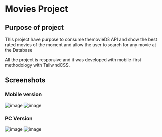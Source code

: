 <h1>Movies Project</h1>

<h2>Purpose of project</h2>
<p>This project have purpose to consume themovieDB API and show the best rated movies of the moment and allow the user to search for any movie at the Database</p>
<p>All the project is responsive and it was developed with mobile-first methodology with TailwindCSS.</p>

<h2>Screenshots</h2>
<h3>Mobile version</h3>

![image](https://user-images.githubusercontent.com/77880134/218167827-eb9a0aa1-5b29-42bc-be15-e717695d4364.png)
![image](https://user-images.githubusercontent.com/77880134/218167902-a6bea368-67cc-447c-98fe-e4dc1b5d541c.png)


<h3>PC Version</h3>

![image](https://user-images.githubusercontent.com/77880134/218168051-41981a86-c297-4fb8-9073-193a4d4beb4c.png)
![image](https://user-images.githubusercontent.com/77880134/218168120-4bfef377-f5a3-4df8-8c84-377687bf82a2.png)
